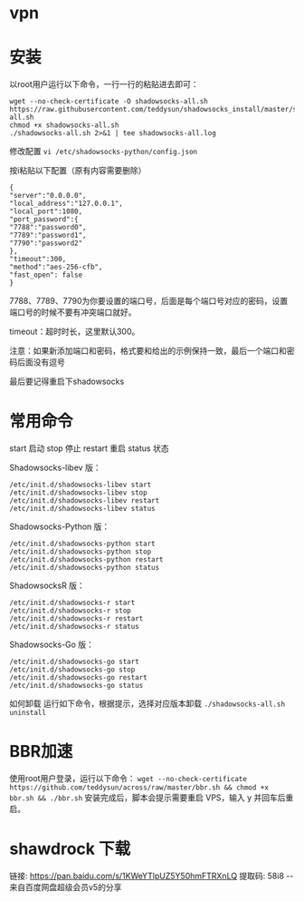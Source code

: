 # vpn


# 安装
以root用户运行以下命令，一行一行的粘贴进去即可：

```
wget --no-check-certificate -O shadowsocks-all.sh https://raw.githubusercontent.com/teddysun/shadowsocks_install/master/shadowsocks-all.sh
chmod +x shadowsocks-all.sh
./shadowsocks-all.sh 2>&1 | tee shadowsocks-all.log
```

修改配置
`vi /etc/shadowsocks-python/config.json`

按i粘贴以下配置（原有内容需要删除）
```
{
"server":"0.0.0.0",
"local_address":"127.0.0.1",
"local_port":1080,
"port_password":{
"7788":"password0",
"7789":"password1",
"7790":"password2"
},
"timeout":300,
"method":"aes-256-cfb",
"fast_open": false
}
```
7788、7789、7790为你要设置的端口号，后面是每个端口号对应的密码，设置端口号的时候不要有冲突端口就好。

timeout：超时时长，这里默认300。

注意：如果新添加端口和密码，格式要和给出的示例保持一致，最后一个端口和密码后面没有逗号

最后要记得重启下shadowsocks

# 常用命令
start 启动 stop 停止 restart 重启 status 状态

Shadowsocks-libev 版：
```
/etc/init.d/shadowsocks-libev start
/etc/init.d/shadowsocks-libev stop
/etc/init.d/shadowsocks-libev restart
/etc/init.d/shadowsocks-libev status
```
Shadowsocks-Python 版：
```
/etc/init.d/shadowsocks-python start
/etc/init.d/shadowsocks-python stop
/etc/init.d/shadowsocks-python restart
/etc/init.d/shadowsocks-python status
```
ShadowsocksR 版：
```
/etc/init.d/shadowsocks-r start
/etc/init.d/shadowsocks-r stop
/etc/init.d/shadowsocks-r restart
/etc/init.d/shadowsocks-r status
```
Shadowsocks-Go 版：
```
/etc/init.d/shadowsocks-go start
/etc/init.d/shadowsocks-go stop
/etc/init.d/shadowsocks-go restart
/etc/init.d/shadowsocks-go status
```
如何卸载
运行如下命令，根据提示，选择对应版本卸载
`./shadowsocks-all.sh uninstall`

# BBR加速

使用root用户登录，运行以下命令：
`wget --no-check-certificate https://github.com/teddysun/across/raw/master/bbr.sh && chmod +x bbr.sh && ./bbr.sh`
安装完成后，脚本会提示需要重启 VPS，输入 y 并回车后重启。



# shawdrock 下载
链接: https://pan.baidu.com/s/1KWeYTlpUZ5Y50hmFTRXnLQ 提取码: 58i8 
--来自百度网盘超级会员v5的分享
